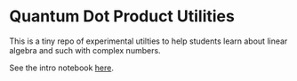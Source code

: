 Quantum Dot Product Utilities
=============================

This is a tiny repo of experimental utilties to help students learn
about linear algebra and such with complex numbers.

See the intro notebook [here](README.md).

